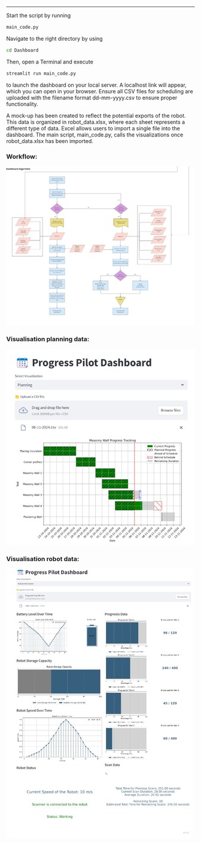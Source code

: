 ---
Start the script by running

```bash
main_code.py 
``` 

Navigate to the right directory by using

```bash
cd Dashboard
``` 

Then, open a Terminal and execute  


```bash
streamlit run main_code.py
```

to launch the dashboard on your local server. A localhost link will appear, which you can open in your browser. 
Ensure all CSV files for scheduling are uploaded with the filename format dd-mm-yyyy.csv to ensure proper functionality.

A mock-up has been created to reflect the potential exports of the robot. This data is organized in robot_data.xlsx, where each sheet represents a different type of data. Excel allows users to import a single file into the dashboard. The main script, main_code.py, calls the visualizations once robot_data.xlsx has been imported.

### Workflow:
![Dashboard](img/Dashboard_workflow.jpg)

### Visualisation planning data:
![Dashboard2](img/Planning_dashboard.jpg)

### Visualisation robot data:
![Dashboard3](img/Robot_dashboard.jpg)
